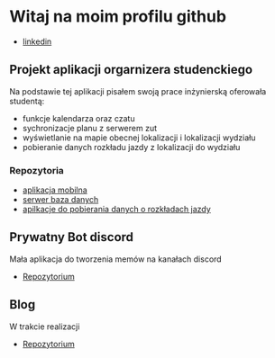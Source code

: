 # Witaj na moim profilu github 

- [linkedin](https://pl.linkedin.com/in/rpilecki)

## Projekt aplikacji orgarnizera studenckiego
Na podstawie tej aplikacji pisałem swoją prace inżynierską oferowała studentą:
- funkcje kalendarza oraz czatu
- sychronizacje planu z serwerem zut
- wyświetlanie na mapie obecnej lokalizacji i lokalizacji wydziału
- pobieranie danych rozkładu jazdy z lokalizacji do wydziału

### Repozytoria
- [aplikacja mobilna](https://github.com/KNOSERO/mobileZUT)
- [serwer baza danych](https://github.com/KNOSERO/serwerZUT)
- [apilkacje do pobierania danych o rozkładach jazdy](https://github.com/KNOSERO/transport-mobilezut)

## Prywatny Bot discord
Mała aplikacja do tworzenia memów na kanałach discord

- [Repozytorium](https://github.com/KNOSERO/BotKnoseroDiscord)

## Blog
W trakcie realizacji

- [Repozytorium](https://github.com/KNOSERO/Blog/settings)
